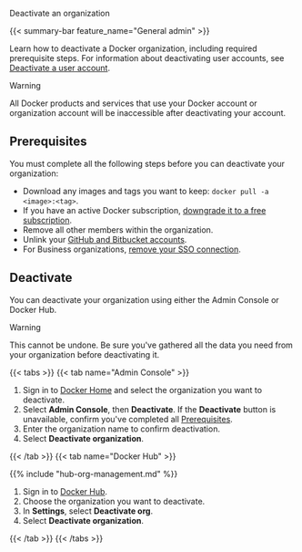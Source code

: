 Deactivate an organization


{{< summary-bar feature_name="General admin" >}}

Learn how to deactivate a Docker organization, including required prerequisite
steps. For information about deactivating user
accounts, see [Deactivate a user account](../../accounts/deactivate-user-account.md).

> [!WARNING]
>
> All Docker products and services that use your Docker account or organization
account will be inaccessible after deactivating your account.

## Prerequisites

You must complete all the following steps before you can deactivate your
organization:

- Download any images and tags you want to keep:
  `docker pull -a <image>:<tag>`.
- If you have an active Docker subscription, [downgrade it to a free subscription](../../subscription/change.md).
- Remove all other members within the organization.
- Unlink your [GitHub and Bitbucket accounts](../../docker-hub/repos/manage/builds/link-source.md#unlink-a-github-user-account).
- For Business organizations, [remove your SSO connection](../../security/for-admins/single-sign-on/manage/#remove-an-organization).

## Deactivate

You can deactivate your organization using either the Admin Console or
Docker Hub.

> [!WARNING]
>
> This cannot be undone. Be sure you've gathered all the data you need from
your organization before deactivating it.

{{< tabs >}}
{{< tab name="Admin Console" >}}

1. Sign in to [Docker Home](https://app.docker.com) and select the organization
you want to deactivate.
1. Select **Admin Console**, then **Deactivate**. If the **Deactivate**
button is unavailable, confirm you've completed all [Prerequisites](#prerequisites).
1. Enter the organization name to confirm deactivation.
1. Select **Deactivate organization**.

{{< /tab >}}
{{< tab name="Docker Hub" >}}

{{% include "hub-org-management.md" %}}

1. Sign in to [Docker Hub](https://hub.docker.com).
1. Choose the organization you want to deactivate.
1. In **Settings**, select **Deactivate org**.
1. Select **Deactivate organization**.

{{< /tab >}}
{{< /tabs >}}
